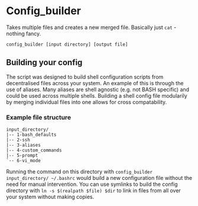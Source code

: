 # Config\_builder

Takes multiple files and creates a new merged file.
Basically just `cat` - nothing fancy.

`config_builder [input directory] [output file]`

## Building your config

The script was designed to build shell configuration scripts from decentralised files across your system.
An example of this is through the use of aliases.
Many aliases are shell agnostic (e.g. not BASH specific) and could be used across multiple shells.
Building a shell config file modularily by merging individual files into one allows for cross compatability.

### Example file structure

```
input_directory/
|-- 1-bash_defaults
|-- 2-ssh
|-- 3-aliases
|-- 4-custom_commands
|-- 5-prompt
`-- 6-vi_mode
```

Running the command on this directory with `config_builder input_directory/ ~/.bashrc` would build a new configuration file without the need for manual intervention.
You can use symlinks to build the config directory with `ln -s $(realpath $file) $dir` to link in files from all over your system without making copies.
